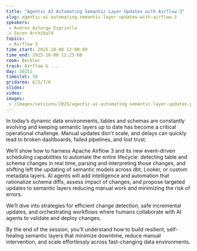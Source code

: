 ```yaml
---
title: "Agentic AI Automating Semantic Layer Updates with Airflow 3"
slug: agentic-ai-automating-semantic-layer-updates-with-airflow-3
speakers:
 - Andres Astorga Espriella
 - Soren Archibald
topics:
 - Airflow 3
time_start: 2025-10-08 12:00:00
time_end: 2025-10-08 12:25:00
room: Beckler
track: Airflow & ...
day: 20252
timeslot: 58
gridarea: 6/5/7/6
slides:
video:
images:
 - /images/sessions/2025/agentic-ai-automating-semantic-layer-updates.png
---
```


In today’s dynamic data environments, tables and schemas are constantly evolving and keeping semantic layers up to date has become a critical operational challenge. Manual updates don't scale, and delays can quickly lead to broken dashboards, failed pipelines, and lost trust.

We’ll show how to harness Apache Airflow 3 and its new event-driven scheduling capabilities to automate the entire lifecycle: detecting table and schema changes in real time, parsing and interpreting those changes, and shifting left the updating of semantic models across dbt, Looker, or custom metadata layers.
AI agents will add intelligence and automation that rationalize schema diffs, assess impact of changes, and propose targeted updates to semantic layers reducing manual work and minimizing the risk of errors.

We’ll dive into strategies for efficient change detection, safe incremental updates, and orchestrating workflows where humans collaborate with AI agents to validate and deploy changes.

By the end of the session, you’ll understand how to build resilient, self-healing semantic layers that minimize downtime, reduce manual intervention, and scale effortlessly across fast-changing data environments.